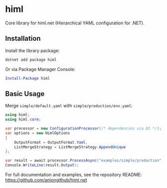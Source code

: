 # himl

Core library for himl.net (Hierarchical YAML configuration for .NET).

## Installation

Install the library package:

```sh
dotnet add package himl
```

Or via Package Manager Console:

```powershell
Install-Package himl
```

## Basic Usage

Merge `simple/default.yaml` with `simple/production/env.yaml`:

```csharp
using himl;
using himl.core;

var processor = new ConfigurationProcessor(/* dependencies via DI */);
var options = new HimlOptions
{
    OutputFormat = OutputFormat.Yaml,
    ListMergeStrategy = ListMergeStrategy.AppendUnique
};

var result = await processor.ProcessAsync("examples/simple/production", options);
Console.WriteLine(result.Output);
```

For full documentation and examples, see the repository README: https://github.com/aniongithub/himl.net
